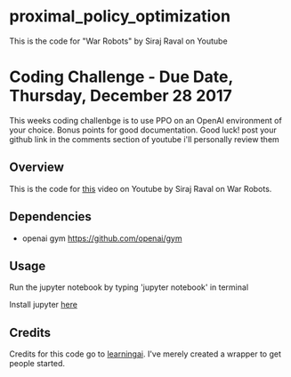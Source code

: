 # proximal_policy_optimization
This is the code for "War Robots" by Siraj Raval on Youtube

# Coding Challenge - Due Date, Thursday, December 28 2017

This weeks coding challenbge is to use PPO on an OpenAI environment of your choice. Bonus points for good documentation. Good luck! post your github link in the comments section of youtube i'll personally review them 

## Overview

This is the code for [this](https://www.youtube.com/watch?v=tm5kQmjfZN8&feature=youtu.be) video on Youtube by Siraj Raval on War Robots. 

## Dependencies

* openai gym https://github.com/openai/gym

## Usage

Run the jupyter notebook by typing 'jupyter notebook' in terminal

Install jupyter [here](http://jupyter.org/)

## Credits

Credits for this code go to [learningai](https://learningai.io/projects/2017/07/28/ai-gym-workout.html). I've merely created a wrapper to get people started. 
